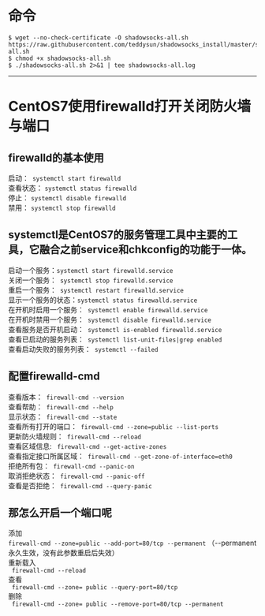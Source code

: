 # 命令
```
$ wget --no-check-certificate -O shadowsocks-all.sh https://raw.githubusercontent.com/teddysun/shadowsocks_install/master/shadowsocks-all.sh  
$ chmod +x shadowsocks-all.sh  
$ ./shadowsocks-all.sh 2>&1 | tee shadowsocks-all.log 
```  
  
    
  
---
# CentOS7使用firewalld打开关闭防火墙与端口
## firewalld的基本使用
启动：` systemctl start firewalld`  
查看状态： ` systemctl status firewalld `  
停止： ` systemctl disable firewalld `  
禁用： ` systemctl stop firewalld `
 
## systemctl是CentOS7的服务管理工具中主要的工具，它融合之前service和chkconfig的功能于一体。
启动一个服务：` systemctl start firewalld.service `  
关闭一个服务：` systemctl stop firewalld.service`  
重启一个服务：` systemctl restart firewalld.service`  
显示一个服务的状态：` systemctl status firewalld.service `  
在开机时启用一个服务：` systemctl enable firewalld.service`  
在开机时禁用一个服务：` systemctl disable firewalld.service`  
查看服务是否开机启动：` systemctl is-enabled firewalld.service`  
查看已启动的服务列表：` systemctl list-unit-files|grep enabled`  
查看启动失败的服务列表：` systemctl --failed`  

## 配置firewalld-cmd

查看版本：` firewall-cmd --version`  
查看帮助：` firewall-cmd --help`  
显示状态：` firewall-cmd --state`  
查看所有打开的端口：` firewall-cmd --zone=public --list-ports`  
更新防火墙规则：` firewall-cmd --reload`  
查看区域信息: ` firewall-cmd --get-active-zones`  
查看指定接口所属区域：` firewall-cmd --get-zone-of-interface=eth0`  
拒绝所有包：` firewall-cmd --panic-on`  
取消拒绝状态：` firewall-cmd --panic-off`  
查看是否拒绝：` firewall-cmd --query-panic`  
 
## 那怎么开启一个端口呢
添加  
` firewall-cmd --zone=public --add-port=80/tcp --permanent `   （--permanent永久生效，没有此参数重启后失效）  
重新载入  
` firewall-cmd --reload`  
查看  
` firewall-cmd --zone= public --query-port=80/tcp`  
删除  
` firewall-cmd --zone= public --remove-port=80/tcp --permanent`  
 
